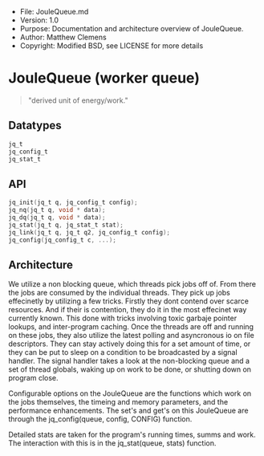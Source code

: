 * File:  JouleQueue.md
* Version: 1.0
* Purpose: Documentation and architecture overview of JouleQueue.
* Author: Matthew Clemens
* Copyright: Modified BSD, see LICENSE for more details 

JouleQueue (worker queue)
======================
> "derived unit of energy/work."

## Datatypes

```c
jq_t
jq_config_t
jq_stat_t
```

## API
```c
jq_init(jq_t q, jq_config_t config);
jq_nq(jq_t q, void * data);
jq_dq(jq_t q, void * data);
jq_stat(jq_t q, jq_stat_t stat);
jq_link(jq_t q, jq_t q2, jq_config_t config);
jq_config(jq_config_t c, ...);
```

## Architecture

We utilize a non blocking queue, which threads pick jobs off of. From there the jobs are consumed by the individual threads. They pick up jobs effecinetly by utilizing a few tricks. Firstly they dont contend over scarce resources. And if their is contention, they do it in the most effecinet way currently known. This done with tricks involving toxic garbaje pointer lookups, and inter-program caching.
Once the threads are off and running on these jobs, they also utilize the latest polling and asyncronous io on file descriptors. They can stay actively doing this for a set amount of time, or they can be put to sleep on a condition to be broadcasted by a signal handler. The signal handler takes a look at the non-blocking queue and a set of thread globals, waking up on work to be done, or shutting down on program close. 

Configurable options on the JouleQueue are the functions which work on the jobs themselves, the timeing and memory parameters, and the performance enhancements. The set's and get's on this JouleQueue are through the jq_config(queue, config, CONFIG) function. 

Detailed stats are taken for the program's running times, summs and work. The interaction with this is in the jq_stat(queue, stats) function. 

